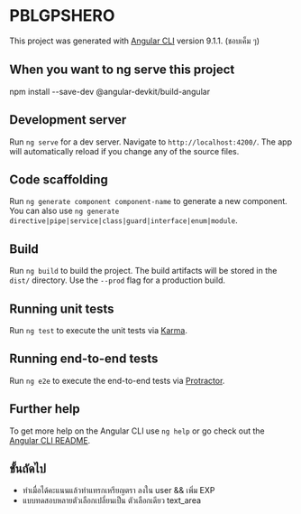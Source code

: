 # PBLGPSHERO
<!-- ชอบเค็ม ๆ -->

This project was generated with [Angular CLI](https://github.com/angular/angular-cli) version 9.1.1.
(ชอบเค็ม ๆ)

## When you want to ng serve this project
npm install --save-dev @angular-devkit/build-angular

## Development server

Run `ng serve` for a dev server. Navigate to `http://localhost:4200/`. The app will automatically reload if you change any of the source files.

## Code scaffolding

Run `ng generate component component-name` to generate a new component. You can also use `ng generate directive|pipe|service|class|guard|interface|enum|module`.

## Build

Run `ng build` to build the project. The build artifacts will be stored in the `dist/` directory. Use the `--prod` flag for a production build.

## Running unit tests

Run `ng test` to execute the unit tests via [Karma](https://karma-runner.github.io).

## Running end-to-end tests

Run `ng e2e` to execute the end-to-end tests via [Protractor](http://www.protractortest.org/).

## Further help

To get more help on the Angular CLI use `ng help` or go check out the [Angular CLI README](https://github.com/angular/angular-cli/blob/master/README.md).

## ขั้นถัดไป
- ทำเมื่อได้คะแนนแล้วทำแทรกเหรียญตรา ลงใน user && เพิ่ม EXP
- แบบทดสอบหลายตัวเลือกเปลี่ยนเป็น ตัวเลือกเดียว text_area
